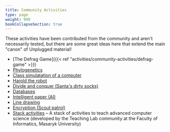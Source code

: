 ```yaml
---
title: Community Activities
type: page
weight: 999
bookCollapseSection: true
---
```

These activities have been contributed from the community and aren't necessarily tested, but there are some great ideas here that extend the main "canon" of Unplugged material!

- [The Defrag Game]({{< ref "activities/community-activities/defrag-game" >}})
- [Phylogenetics](/activities/community-activities/phylogenetics/)
- [Class simulatation of a computer](/activities/community-activities/class-simulation-computer-unfinished/)
- [Harold the robot](/activities/community-activities/harold-the-robot/)
- [Divide and conquer (Santa's dirty socks)](/activities/community-activities/divide-and-conquer/)
- [Databases](/activities/community-activities/databases/)
- [Intelligent paper (AI)](/activities/community-activities/artificial-intelligence/)
- [Line drawing](/activities/community-activities/line-drawing/)
- [Encryption (Scout patrol)](/activities/community-activities/scout-patrol-encryption/)
- [Stack activities](https://github.com/teaching-lab/stack-cs-activities) – A stack of activities to teach advanced computer science (developed by the Teaching Lab community at the Faculty of Informatics, Masaryk University)
